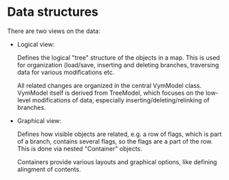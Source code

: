 Data structures
================

There are two views on the data:

 * Logical view:

   Defines the logical "tree" structure of the objects in a map. This is
   used for organization (load/save, inserting and deleting branches,
   traversing data for various modifications etc.

   All related changes are organized in the central VymModel class.
   VymModel itself is derived from TreeModel, which focuses on the
   low-level modifications of data, especially
   inserting/deleting/relinking of branches.

 * Graphical view:

   Defines how visible objects are related, e.g. a row of flags, which
   is part of a branch, contains several flags, so the flags are a part
   of the row. This is done via nested "Container" objects.

   Containers provide various layouts and graphical options, like
   defining alingment of contents.


